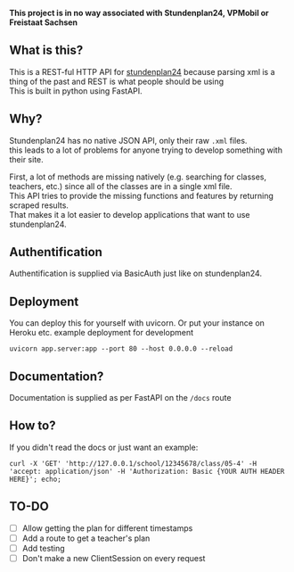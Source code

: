 **This project is in no way associated with Stundenplan24, VPMobil or Freistaat Sachsen**

## What is this?
This is a REST-ful HTTP API for [stundenplan24](www.stundenplan24.de/) because parsing xml is a thing of the past and REST is what people should be using  
This is built in python using FastAPI.

## Why?
Stundenplan24 has no native JSON API, only their raw `.xml` files.  
this leads to a lot of problems for anyone trying to develop something with their site.  

First, a lot of methods are missing natively (e.g. searching for classes, teachers, etc.) since all of the classes are in a single xml file.  
This API tries to provide the missing functions and features by returning scraped results.  
That makes it a lot easier to develop applications that want to use stundenplan24.

## Authentification
Authentification is supplied via BasicAuth just like on stundenplan24.

## Deployment
You can deploy this for yourself with uvicorn. Or put your instance on Heroku etc.
example deployment for development  
```
uvicorn app.server:app --port 80 --host 0.0.0.0 --reload
```

## Documentation?
Documentation is supplied as per FastAPI on the `/docs` route  


## How to?
If you didn't read the docs or just want an example:   
```
curl -X 'GET' 'http://127.0.0.1/school/12345678/class/05-4' -H 'accept: application/json' -H 'Authorization: Basic {YOUR AUTH HEADER HERE}'; echo;
```

## TO-DO
- [ ] Allow getting the plan for different timestamps
- [ ] Add a route to get a teacher's plan
- [ ] Add testing
- [ ] Don't make a new ClientSession on every request
